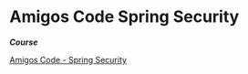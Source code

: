 # Amigos Code Spring Security

**_Course_**

[Amigos Code - Spring Security](https://amigoscode.com/courses/enrolled/728126)